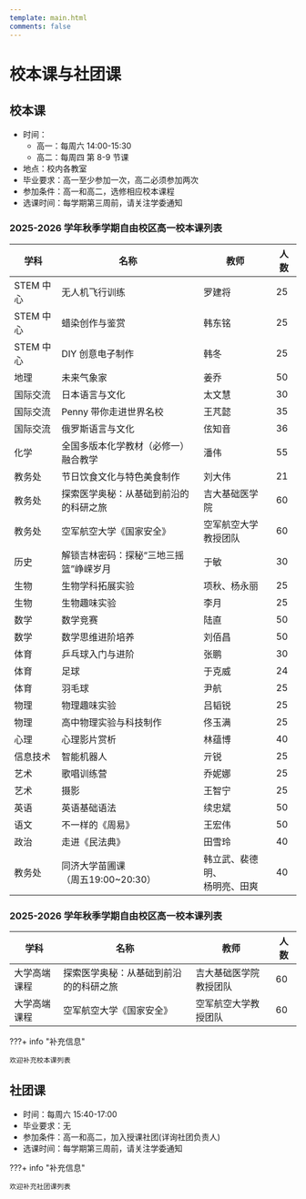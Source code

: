 ```yaml
---
template: main.html
comments: false
---
```


# 校本课与社团课

## 校本课

- 时间：
  - 高一：每周六 14:00-15:30
  - 高二：每周四 第 8-9 节课
- 地点：校内各教室
- 毕业要求：高一至少参加一次，高二必须参加两次
- 参加条件：高一和高二，选修相应校本课程
- 选课时间：每学期第三周前，请关注学委通知

### 2025-2026 学年秋季学期自由校区高一校本课列表

|学科|名称|教师|人数|
|---|---|---|---|
|STEM 中心|无人机飞行训练|罗建将|25|
|STEM 中心|蜡染创作与鉴赏|韩东铭|25|
|STEM 中心|DIY 创意电子制作|韩冬|25|
|地理|未来气象家|姜乔|50|
|国际交流|日本语言与文化|太文慧|30|
|国际交流|Penny 带你走进世界名校|王芃懿|35|
|国际交流|俄罗斯语言与文化|伭知音|36|
|化学|全国多版本化学教材（必修一）融合教学|潘伟|55|
|教务处|节日饮食文化与特色美食制作|刘大伟|21|
|教务处|探索医学奥秘：从基础到前沿的的科研之旅|吉大基础医学院|60|
|教务处|空军航空大学《国家安全》|空军航空大学教授团队|60|
|历史|解锁吉林密码：探秘“三地三摇篮”峥嵘岁月|于敏|30|
|生物|生物学科拓展实验|项秋、杨永丽|25|
|生物|生物趣味实验|李月|25|
|数学|数学竞赛|陆直|50|
|数学|数学思维进阶培养|刘佰昌|50|
|体育|乒乓球入门与进阶|张鹏|30|
|体育|足球|于克威|24|
|体育|羽毛球|尹航|25|
|物理|物理趣味实验|吕韬锐|25|
|物理|高中物理实验与科技制作|佟玉满|25|
|心理|心理影片赏析|林蕴博|40|
|信息技术|智能机器人|亓锐|25|
|艺术|歌唱训练营|乔妮娜|25|
|艺术|摄影|王智宁|25|
|英语|英语基础语法|续忠斌|50|
|语文|不一样的《周易》|王宏伟|50|
|政治|走进《民法典》|田雪玲|40|
|教务处|同济大学苗圃课<br>（周五19:00\~20:30）|韩立武、裴德明、<br>杨明亮、田爽|40|

### 2025-2026 学年秋季学期自由校区高一校本课列表

|学科|名称|教师|人数|
|---|---|---|---|
|大学高端课程|探索医学奥秘：从基础到前沿的的科研之旅|吉大基础医学院教授团队|60|
|大学高端课程|空军航空大学《国家安全》|空军航空大学教授团队|60|

???+ info "补充信息"

    欢迎补充校本课列表

## 社团课

- 时间：每周六 15:40-17:00
- 毕业要求：无
- 参加条件：高一和高二，加入授课社团(详询社团负责人)
- 选课时间：每学期第三周前，请关注学委通知

???+ info "补充信息"

    欢迎补充社团课列表

